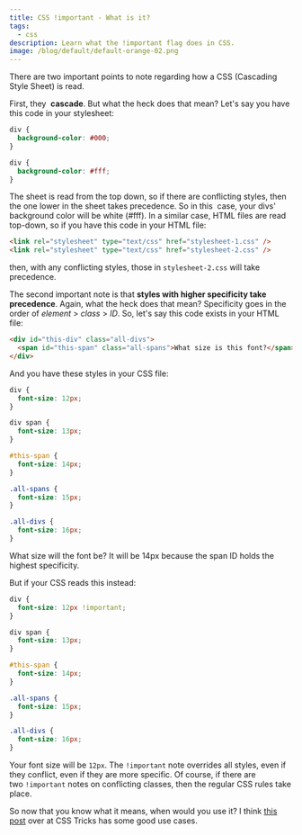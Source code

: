 ```yaml
---
title: CSS !important - What is it?
tags:
  - css
description: Learn what the !important flag does in CSS.
image: /blog/default/default-orange-02.png
---
```


There are two important points to note regarding how a CSS (Cascading Style Sheet) is read.

First, they  **cascade**. But what the heck does that mean? Let's say you have this code in your stylesheet:

```css
div {
  background-color: #000;
}

div {
  background-color: #fff;
}
```

The sheet is read from the top down, so if there are conflicting styles, then the one lower in the sheet takes precedence. So in this  case, your divs' background color will be white (#fff). In a similar case, HTML files are read top-down, so if you have this code in your HTML file:

```html
<link rel="stylesheet" type="text/css" href="stylesheet-1.css" />
<link rel="stylesheet" type="text/css" href="stylesheet-2.css" />
```

then, with any conflicting styles, those in `stylesheet-2.css` will take precedence.

The second important note is that **styles with higher specificity take precedence**. Again, what the heck does that mean? Specificity goes in the order of _element_ > *class* > _ID_. So, let's say this code exists in your HTML file:

```html
<div id="this-div" class="all-divs">
  <span id="this-span" class="all-spans">What size is this font?</span>
</div>
```

And you have these styles in your CSS file:

```css
div {
  font-size: 12px;
}

div span {
  font-size: 13px;
}

#this-span {
  font-size: 14px;
}

.all-spans {
  font-size: 15px;
}

.all-divs {
  font-size: 16px;
}
```

What size will the font be? It will be 14px because the span ID holds the highest specificity.

But if your CSS reads this instead:

```css
div {
  font-size: 12px !important;
}

div span {
  font-size: 13px;
}

#this-span {
  font-size: 14px;
}

.all-spans {
  font-size: 15px;
}

.all-divs {
  font-size: 16px;
}
```

Your font size will be `12px`. The `!important` note overrides all styles, even if they conflict, even if they are more specific. Of course, if there are two `!important` notes on conflicting classes, then the regular CSS rules take place.

So now that you know what it means, when would you use it? I think [this post](http://css-tricks.com/when-using-important-is-the-right-choice/) over at CSS Tricks has some good use cases.
